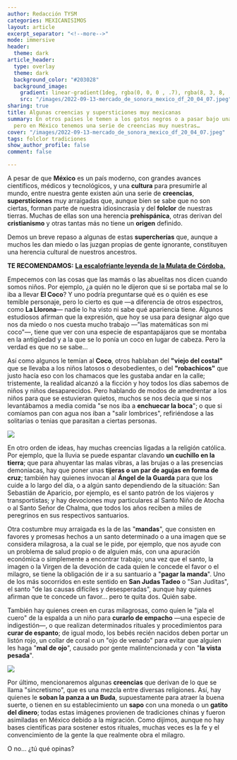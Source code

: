 ```yaml
---
author: Redacción TYSM
categories: MEXICANISIMOS
layout: article
excerpt_separator: "<!--more-->"
mode: immersive
header:
  theme: dark
article_header:
  type: overlay
  theme: dark
  background_color: "#203028"
  background_image:
    gradient: linear-gradient(1deg, rgba(0, 0, 0 , .7), rgba(8, 3, 8, .9))
    src: "/images/2022-09-13-mercado_de_sonora_mexico_df_20_04_07.jpeg"
sharing: true
title: Algunas creencias y supersticiones muy mexicanas
summary: En otros países le temen a los gatos negros o a pasar bajo una escalera,
  pero en México tenemos una serie de creencias muy nuestras…
cover: "/images/2022-09-13-mercado_de_sonora_mexico_df_20_04_07.jpeg"
tags: folclor tradiciones
show_author_profile: false
comment: false

---
```

A pesar de que **México** es un país moderno, con grandes avances científicos, médicos y tecnológicos, y una **cultura** para presumirle al mundo, entre nuestra gente existen aún una serie de **creencias**, **supersticiones** muy arraigadas que, aunque bien se sabe que no son ciertas, forman parte de nuestra idiosincrasia y del **folclor** de nuestras tierras. Muchas de ellas son una herencia **prehispánica**, otras derivan del **cristianismo** y otras tantas más no tiene un **origen** definido.

Demos un breve repaso a algunas de estas **supercherías** que, aunque a muchos les dan miedo o las juzgan propias de gente ignorante, constituyen una herencia cultural de nuestros ancestros.

**TE RECOMENDAMOS:** [**La escalofriante leyenda de la Mulata de Córdoba.**](https://blog.tonoysumariachi.com/mexicanisimos/2022/04/21/la-escalofriante-leyenda-de-la-mulata-de-cordoba.html)

Empecemos con las cosas que las mamás o las abuelitas nos dicen cuando somos niños. Por ejemplo, ¿a quién no le dijeron que si se portaba mal se lo iba a llevar **El Coco**? Y uno podría preguntarse qué es o quién es ese temible personaje, pero lo cierto es que —a diferencia de otros espectros, como **La Llorona**— nadie lo ha visto ni sabe qué apariencia tiene. Algunos estudiosos afirman que la expresión, que hoy se usa para designar algo que nos da miedo o nos cuesta mucho trabajo —"las matemáticas son mi coco"—, tiene que ver con una especie de espantapájaros que se montaba en la antigüedad y a la que se lo ponía un coco en lugar de cabeza. Pero la verdad es que no se sabe…

Así como algunos le temían al **Coco**, otros hablaban del **"viejo del costal"** que se llevaba a los niños latosos o desobedientes, o del **"robachicos"** que justo hacía eso con los chamacos que les gustaba andar en la calle; tristemente, la realidad alcanzó a la ficción y hoy todos los días sabemos de niños y niños desaparecidos. Pero hablando de modos de amedrentar a los niños para que se estuvieran quietos, muchos se nos decía que si nos levantábamos a media comida "se nos iba a **enchuecar la boca**"; o que si comíamos pan con agua nos iban a "salir lombrices", refiriéndose a las solitarias o tenias que parasitan a ciertas personas.

![](https://upload.wikimedia.org/wikipedia/commons/thumb/2/26/Pintura_de_un_%C3%A1ngel_en_el_techo_del_Santuario_Parroquial_de_Nuestra_Se%C3%B1ora_de_los_Dolores.JPG/1024px-Pintura_de_un_%C3%A1ngel_en_el_techo_del_Santuario_Parroquial_de_Nuestra_Se%C3%B1ora_de_los_Dolores.JPG)

En otro orden de ideas, hay muchas creencias ligadas a la religión católica. Por ejemplo, que la lluvia se puede espantar clavando **un cuchillo en la tierra**; que para ahuyentar las malas vibras, a las brujas o a las presencias demoniacas, hay que poner unas **tijeras o un par de agujas en forma de cruz**; también hay quienes invocan al **Ángel de la Guarda** para que los cuide a lo largo del día, o a algún santo dependiendo de la situación: San Sebastián de Aparicio, por ejemplo, es el santo patrón de los viajeros y transportistas; y hay devociones muy particulares al Santo Niño de Atocha o al Santo Señor de Chalma, que todos los años reciben a miles de peregrinos en sus respectivos santuarios.

Otra costumbre muy arraigada es la de las "**mandas**", que consisten en favores y promesas hechos a un santo determinado o a una imagen que se considera milagrosa, a la cual se le pide, por ejemplo, que nos ayude con un problema de salud propio o de alguien más, con una apuración económica o simplemente a encontrar trabajo; una vez que el santo, la imagen o la Virgen de la devoción de cada quien le concede el favor o el milagro, se tiene la obligación de ir a su santuario a "**pagar la manda**". Uno de los más socorridos en este sentido en **San Judas Tadeo** o "San Juditas", el santo "de las causas difíciles y desesperadas", aunque hay quienes afirman que te concede un favor… pero te quita dos. Quién sabe.

También hay quienes creen en curas milagrosas, como quien le "jala el cuero" de la espalda a un niño para **curarlo de empacho** —una especie de indigestión—, o que realizan determinados rituales y procedimientos para **curar de espanto**; de igual modo, los bebés recién nacidos deben portar un listón rojo, un collar de coral o un "ojo de venado" para evitar que alguien les haga "**mal de ojo**", causado por gente malintencionada y con "**la vista pesada**".

![](https://upload.wikimedia.org/wikipedia/commons/thumb/3/32/Venta_de_amuletos.jpg/1024px-Venta_de_amuletos.jpg)

Por último, mencionaremos algunas **creencias** que derivan de lo que se llama "sincretismo", que es una mezcla entre diversas religiones. Así, hay quienes le **soban la panza a un Buda**, supuestamente para atraer la buena suerte, o tienen en su establecimiento un **sapo** con una moneda o un **gatito del dinero**; todas estas imágenes provienen de tradiciones chinas y fueron asimiladas en México debido a la migración. Como dijimos, aunque no hay bases científicas para sostener estos rituales, muchas veces es la fe y el convencimiento de la gente la que realmente obra el milagro.

O no… ¿tú qué opinas?